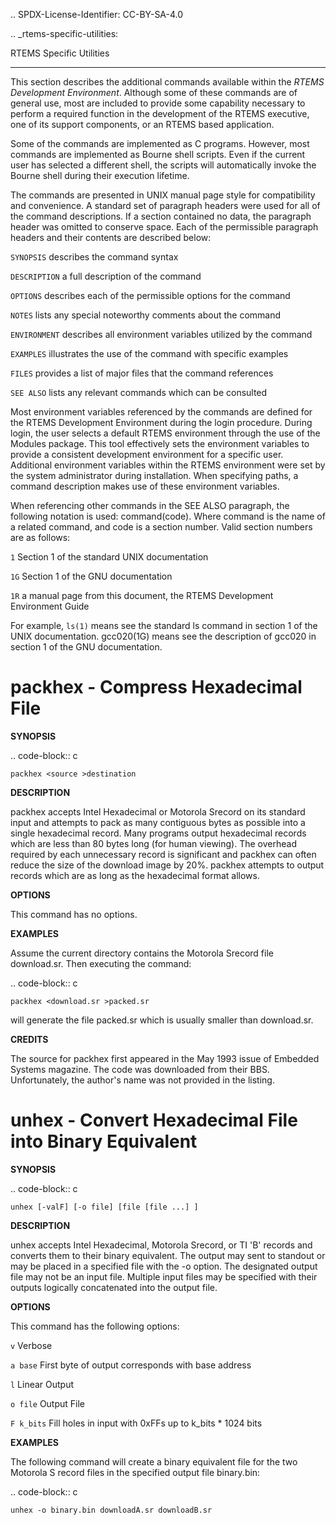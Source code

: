 .. SPDX-License-Identifier: CC-BY-SA-4.0

.. _rtems-specific-utilities:

RTEMS Specific Utilities
************************

This section describes the additional commands available within the *RTEMS
Development Environment*.  Although some of these commands are of general use,
most are included to provide some capability necessary to perform a required
function in the development of the RTEMS executive, one of its support
components, or an RTEMS based application.

Some of the commands are implemented as C programs.  However, most commands are
implemented as Bourne shell scripts.  Even if the current user has selected a
different shell, the scripts will automatically invoke the Bourne shell during
their execution lifetime.

The commands are presented in UNIX manual page style for compatibility and
convenience.  A standard set of paragraph headers were used for all of the
command descriptions.  If a section contained no data, the paragraph header was
omitted to conserve space.  Each of the permissible paragraph headers and their
contents are described below:

``SYNOPSIS``
    describes the command syntax

``DESCRIPTION``
    a full description of the command

``OPTIONS``
    describes each of the permissible options for the command

``NOTES``
    lists any special noteworthy comments about the command

``ENVIRONMENT``
    describes all environment variables utilized by the command

``EXAMPLES``
    illustrates the use of the command with specific examples

``FILES``
    provides a list of major files that the command references

``SEE ALSO``
    lists any relevant commands which can be consulted

Most environment variables referenced by the commands are defined for the RTEMS
Development Environment during the login procedure.  During login, the user
selects a default RTEMS environment through the use of the Modules package.
This tool effectively sets the environment variables to provide a consistent
development environment for a specific user.  Additional environment variables
within the RTEMS environment were set by the system administrator during
installation.  When specifying paths, a command description makes use of these
environment variables.

When referencing other commands in the SEE ALSO paragraph, the following
notation is used: command(code).  Where command is the name of a related
command, and code is a section number.  Valid section numbers are as follows:

``1``
    Section 1 of the standard UNIX documentation

``1G``
    Section 1 of the GNU documentation

``1R``
    a manual page from this document, the RTEMS Development Environment Guide

For example, ``ls(1)`` means see the standard ls command in section 1 of the
UNIX documentation.  gcc020(1G) means see the description of gcc020 in section
1 of the GNU documentation.

packhex - Compress Hexadecimal File
===================================

**SYNOPSIS**

.. code-block:: c

    packhex <source >destination

**DESCRIPTION**

packhex accepts Intel Hexadecimal or Motorola Srecord on its standard input and
attempts to pack as many contiguous bytes as possible into a single hexadecimal
record.  Many programs output hexadecimal records which are less than 80 bytes
long (for human viewing).  The overhead required by each unnecessary record is
significant and packhex can often reduce the size of the download image by 20%.
packhex attempts to output records which are as long as the hexadecimal format
allows.

**OPTIONS**

This command has no options.

**EXAMPLES**

Assume the current directory contains the Motorola Srecord file
download.sr. Then executing the command:

.. code-block:: c

    packhex <download.sr >packed.sr

will generate the file packed.sr which is usually smaller than download.sr.

**CREDITS**

The source for packhex first appeared in the May 1993 issue of Embedded Systems
magazine.  The code was downloaded from their BBS.  Unfortunately, the author's
name was not provided in the listing.

unhex - Convert Hexadecimal File into Binary Equivalent
=======================================================

**SYNOPSIS**

.. code-block:: c

    unhex [-valF] [-o file] [file [file ...] ]

**DESCRIPTION**

unhex accepts Intel Hexadecimal, Motorola Srecord, or TI 'B' records and
converts them to their binary equivalent.  The output may sent to standout or
may be placed in a specified file with the -o option.  The designated output
file may not be an input file.  Multiple input files may be specified with
their outputs logically concatenated into the output file.

**OPTIONS**

This command has the following options:

``v``
    Verbose

``a base``
    First byte of output corresponds with base address

``l``
    Linear Output

``o file``
    Output File

``F k_bits``
    Fill holes in input with 0xFFs up to k_bits * 1024 bits

**EXAMPLES**

The following command will create a binary equivalent file for the two Motorola
S record files in the specified output file binary.bin:

.. code-block:: c

    unhex -o binary.bin downloadA.sr downloadB.sr
